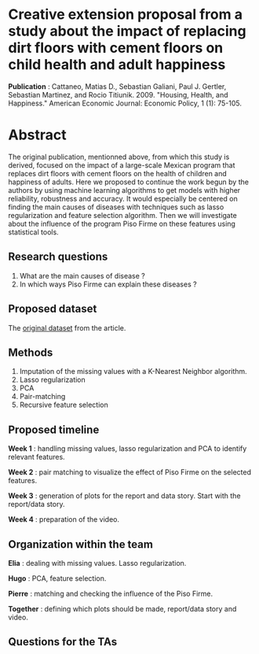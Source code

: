 # Creative extension proposal from a study about the impact of replacing dirt floors with cement floors on child health and adult happiness

**Publication** : Cattaneo, Matias D., Sebastian Galiani, Paul J. Gertler, Sebastian Martinez, and Rocio Titiunik. 2009. "Housing, Health, and Happiness." American Economic Journal: Economic Policy, 1 (1): 75-105.


# Abstract

The original publication, mentionned above, from which this study is derived, focused on the impact of a large-scale Mexican program that replaces dirt floors with cement floors on the health of children and happiness of adults. Here we proposed to continue the work begun by the authors by using machine learning algorithms to get models with higher reliability, robustness and accuracy. It would especially be centered on finding the main causes of diseases with techniques such as lasso regularization and feature selection algorithm. Then we will investigate about the influence of the program Piso Firme on these features using statistical tools.

## Research questions

 1. What are the main causes of disease ? 
 2. In which ways Piso Firme can explain these diseases ? 

## Proposed dataset

The [original dataset](https://www.openicpsr.org/openicpsr/project/114542/version/V1/view) from the article.

## Methods

 1. Imputation of the missing values with a K-Nearest Neighbor algorithm. 
 2. Lasso regularization
 3. PCA
 4. Pair-matching
 5. Recursive feature selection

## Proposed timeline

**Week 1** : handling missing values, lasso regularization and PCA to identify relevant features. 

**Week 2** : pair matching to visualize the effect of Piso Firme on the selected features. 

**Week 3** : generation of plots for the report and data story. Start with the report/data story. 

**Week 4** : preparation of the video. 

## Organization within the team

**Elia** : dealing with missing values. Lasso regularization. 

**Hugo** : PCA, feature selection. 

**Pierre** : matching and checking the influence of the Piso Firme. 

**Together** : defining which plots should be made, report/data story and video. 

## Questions for the TAs

